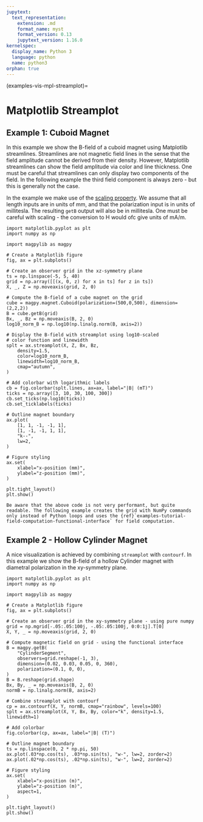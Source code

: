 ```yaml
---
jupytext:
  text_representation:
    extension: .md
    format_name: myst
    format_version: 0.13
    jupytext_version: 1.16.0
kernelspec:
  display_name: Python 3
  language: python
  name: python3
orphan: true
---
```


(examples-vis-mpl-streamplot)=

# Matplotlib Streamplot

## Example 1: Cuboid Magnet

In this example we show the B-field of a cuboid magnet using Matplotlib
streamlines. Streamlines are not magnetic field lines in the sense that the
field amplitude cannot be derived from their density. However, Matplotlib
streamlines can show the field amplitude via color and line thickness. One must
be careful that streamlines can only display two components of the field. In the
following example the third field component is always zero - but this is
generally not the case.

In the example we make use of the
[scaling property](guide-docs-io-scale-invariance). We assume that all length
inputs are in units of mm, and that the polarization input is in units of
millitesla. The resulting `getB` output will also be in millitesla. One must be
careful with scaling - the conversion to H would ofc give units of mA/m.

```{code-cell} ipython3
import matplotlib.pyplot as plt
import numpy as np

import magpylib as magpy

# Create a Matplotlib figure
fig, ax = plt.subplots()

# Create an observer grid in the xz-symmetry plane
ts = np.linspace(-5, 5, 40)
grid = np.array([[(x, 0, z) for x in ts] for z in ts])
X, _, Z = np.moveaxis(grid, 2, 0)

# Compute the B-field of a cube magnet on the grid
cube = magpy.magnet.Cuboid(polarization=(500,0,500), dimension=(2,2,2))
B = cube.getB(grid)
Bx, _, Bz = np.moveaxis(B, 2, 0)
log10_norm_B = np.log10(np.linalg.norm(B, axis=2))

# Display the B-field with streamplot using log10-scaled
# color function and linewidth
splt = ax.streamplot(X, Z, Bx, Bz,
    density=1.5,
    color=log10_norm_B,
    linewidth=log10_norm_B,
    cmap="autumn",
)

# Add colorbar with logarithmic labels
cb = fig.colorbar(splt.lines, ax=ax, label="|B| (mT)")
ticks = np.array([3, 10, 30, 100, 300])
cb.set_ticks(np.log10(ticks))
cb.set_ticklabels(ticks)

# Outline magnet boundary
ax.plot(
    [1, 1, -1, -1, 1],
    [1, -1, -1, 1, 1],
    "k--",
    lw=2,
)

# Figure styling
ax.set(
    xlabel="x-position (mm)",
    ylabel="z-position (mm)",
)

plt.tight_layout()
plt.show()
```

```{note}
Be aware that the above code is not very performant, but quite readable. The following example creates the grid with NumPy commands only instead of Python loops and uses the {ref}`examples-tutorial-field-computation-functional-interface` for field computation.
```

## Example 2 - Hollow Cylinder Magnet

A nice visualization is achieved by combining `streamplot` with `contourf`. In
this example we show the B-field of a hollow Cylinder magnet with diametral
polarization in the xy-symmetry plane.

```{code-cell} ipython3
import matplotlib.pyplot as plt
import numpy as np

import magpylib as magpy

# Create a Matplotlib figure
fig, ax = plt.subplots()

# Create an observer grid in the xy-symmetry plane - using pure numpy
grid = np.mgrid[-.05:.05:100j, -.05:.05:100j, 0:0:1j].T[0]
X, Y, _ = np.moveaxis(grid, 2, 0)

# Compute magnetic field on grid - using the functional interface
B = magpy.getB(
    "CylinderSegment",
    observers=grid.reshape(-1, 3),
    dimension=(0.02, 0.03, 0.05, 0, 360),
    polarization=(0.1, 0, 0),
)
B = B.reshape(grid.shape)
Bx, By, _ = np.moveaxis(B, 2, 0)
normB = np.linalg.norm(B, axis=2)

# Combine streamplot with contourf
cp = ax.contourf(X, Y, normB, cmap="rainbow", levels=100)
splt = ax.streamplot(X, Y, Bx, By, color="k", density=1.5, linewidth=1)

# Add colorbar
fig.colorbar(cp, ax=ax, label="|B| (T)")

# Outline magnet boundary
ts = np.linspace(0, 2 * np.pi, 50)
ax.plot(.03*np.cos(ts), .03*np.sin(ts), "w-", lw=2, zorder=2)
ax.plot(.02*np.cos(ts), .02*np.sin(ts), "w-", lw=2, zorder=2)

# Figure styling
ax.set(
    xlabel="x-position (m)",
    ylabel="z-position (m)",
    aspect=1,
)

plt.tight_layout()
plt.show()
```
